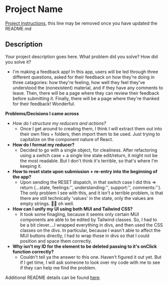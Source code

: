 # Project Name

[Project Instructions](./INSTRUCTIONS.md), this line may be removed once you have updated the README.md

## Description

Your project description goes here. What problem did you solve? How did you solve it?
- I'm making a feedback app! In this app, users will be led through three different questions, asked for their feedback on how they're doing in three catagories: how they're feeling, how well they feel they've understood the (nonexistent) material, and if they have any comments to leave. Then, there will be a page where they can review their feedback before submitting it. Finally, there will be a page where they're thanked for their feedback! Wonderful.




**Problems/Decisions I came across**
-   *How do I structure my reducers and actions?* 
    - Once I get around to creating them, I think I will extract them out into their own files + folders, then import them to be used. Just trying to capitalize on the component nature of React.
- **How do I format my reducer?** 
    - Decided to go with a single object, for clealiness. After refactoring using a switch case + a single line state edit/return, it might not be the most readable. But I don't think it's terrible, so that's where I'm keeping it.
- **How to reset state upon submission + re-entry into the beginning of the app?**
    - Upon sending the RESET dispatch, in that switch case I did this => return {...state, feelings:'', understanding:'', support:'', comments:''}. The only problem I see with this, and it isn't a terrible problem, is that there are still technically 'values' in the state, only the values are empty strings. 🤷‍♂️ oh well.
- **How can I unify my UI using both MUI and Tailwind CSS?**
    - It took some finagling, because it seems only certain MUI components are able to be edited by Tailwind classes. So, I had to be a bit clever....I wrapped everything in divs, and then used the CSS classes on the divs. In particular, because I wasn't able to affect the MUI buttons directly, I had to wrap those in divs so that I could position and space them correctly.
- **Why isn't my ID for the element to be deleted passing to it's onClick function correctly?** 
    - Couldn't tell ya the answer to this one. Haven't figured it out yet. But if I get time, I will ask someone to look over my code with me to see if they can help me find the problem.

Additional README details can be found [here](https://github.com/PrimeAcademy/readme-template/blob/master/README.md).
